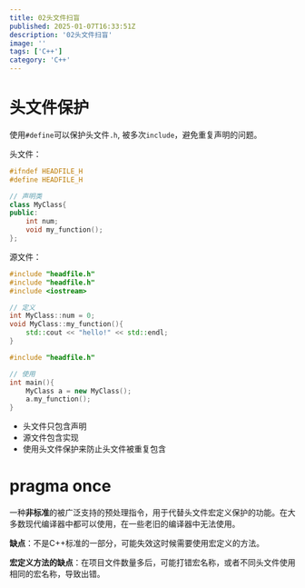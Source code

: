```yaml
---
title: 02头文件扫盲
published: 2025-01-07T16:33:51Z
description: '02头文件扫盲'
image: ''
tags: ['C++']
category: 'C++'
---
```


# 头文件保护

使用`#define`可以保护头文件`.h`, 被多次`include`，避免重复声明的问题。

头文件：
```C++
#ifndef HEADFILE_H
#define HEADFILE_H

// 声明类
class MyClass{
public:
    int num;
    void my_function();
};
```

源文件：
```C++
#include "headfile.h"
#include "headfile.h"
#include <iostream>

// 定义
int MyClass::num = 0;
void MyClass::my_function(){
    std::cout << "hello!" << std::endl;
}
```

```C++
#include "headfile.h"

// 使用
int main(){
    MyClass a = new MyClass();
    a.my_function();
}
```

+ 头文件只包含声明
+ 源文件包含实现
+ 使用头文件保护来防止头文件被重复包含


# pragma once

一种**非标准**的被广泛支持的预处理指令，用于代替头文件宏定义保护的功能。在大多数现代编译器中都可以使用，在一些老旧的编译器中无法使用。

**缺点**：不是C++标准的一部分，可能失效这时候需要使用宏定义的方法。

**宏定义方法的缺点**：在项目文件数量多后，可能打错宏名称，或者不同头文件使用相同的宏名称，导致出错。








